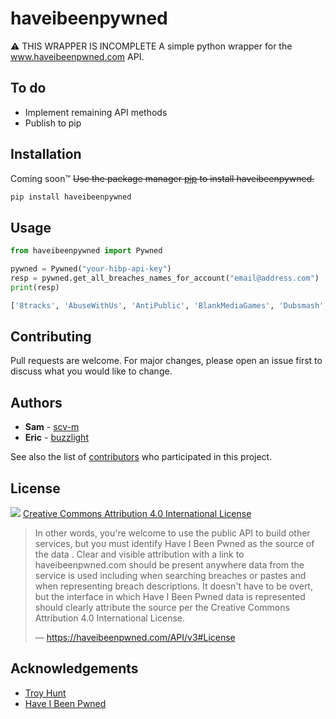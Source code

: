 # haveibeenpywned

⚠ THIS WRAPPER IS INCOMPLETE
A simple python wrapper for the www.haveibeenpwned.com API.

## To do
- Implement remaining API methods
- Publish to pip

## Installation

Coming soon™ ~~Use the package manager [pip](https://www.google.com) to install haveibeenpywned.~~

```bash
pip install haveibeenpywned
```

## Usage

```python
from haveibeenpywned import Pywned

pywned = Pywned("your-hibp-api-key")
resp = pywned.get_all_breaches_names_for_account("email@address.com")
print(resp)

['8tracks', 'AbuseWithUs', 'AntiPublic', 'BlankMediaGames', 'Dubsmash', 'MySpace'] 
```

## Contributing
Pull requests are welcome. For major changes, please open an issue first to discuss what you would like to change.

## Authors
- **Sam** - [scv-m](https://gist.github.com/scv-m)
- **Eric** - [buzzlight](https://github.com/buzzlight)

See also the list of [contributors](https://github.com/scv-m/haveibeenpywned/graphs/contributors) who participated in this project.

## License
[![](https://mirrors.creativecommons.org/presskit/buttons/88x31/svg/by.svg)](https://creativecommons.org/licenses/by/4.0/)
[Creative Commons Attribution 4.0 International License](https://creativecommons.org/licenses/by/4.0/)
>
>In other words, you're welcome to use the public API to build other services, but you must identify Have I Been Pwned as the source of the data . Clear and visible attribution with a link to haveibeenpwned.com should be present anywhere data from the service is used including when searching breaches or pastes and when representing breach descriptions. It doesn't have to be overt, but the interface in which Have I Been Pwned data is represented should clearly attribute the source per the Creative Commons Attribution 4.0 International License.
>
> &mdash; https://haveibeenpwned.com/API/v3#License

## Acknowledgements
- [Troy Hunt](https://www.troyhunt.com/)
- [Have I Been Pwned](https://www.haveibeenpwned.com)
